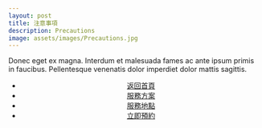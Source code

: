 ```yaml
---
layout: post
title: 注意事項
description: Precautions
image: assets/images/Precautions.jpg
---
```

 <!-- <center><img src="{{ site.baseurl }}/{{ page.image }}" width="800" height="400"> </center> -->


Donec eget ex magna. Interdum et malesuada fames ac ante ipsum primis in faucibus. Pellentesque venenatis dolor imperdiet dolor mattis sagittis. 


<!-- Main -->
<div class="content">
    <p style="text-transform: uppercase;"></p>
         <ul class="actions">
            <center>
                <li><a href="{{site.basurl}}/" class="button">返回首頁</a></li>
                <li><a href="{{site.basurl}}/2018/01/09/service" class="button">服務方案</a></li>
                <li><a href="{{site.basurl}}/2018/01/02/location" class="button">服務地點</a></li>
                <li><a href="{{site.basurl}}/2018/01/03/contact" class="button">立即預約</a></li>
             </center>
        </ul>
</div>